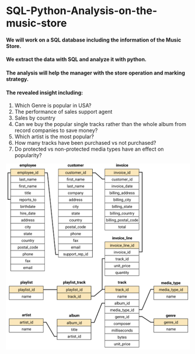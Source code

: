 # SQL-Python-Analysis-on-the-music-store
#### We will work on a SQL database including the information of the Music Store.
#### We extract the data with SQL and analyze it with python.
#### The analysis will help the manager with the store operation and marking strategy.
#### The revealed insight including:
1. Which Genre is popular in USA?
2. The performance of sales support agent
3. Sales by country
4. Can we buy the popular single tracks rather than the whole album from record companies to save money?
5. Which artist is the most popular?
6. How many tracks have been purchased vs not purchased?
7. Do protected vs non-protected media types have an effect on popularity?
<img src="map.png" width="600">

